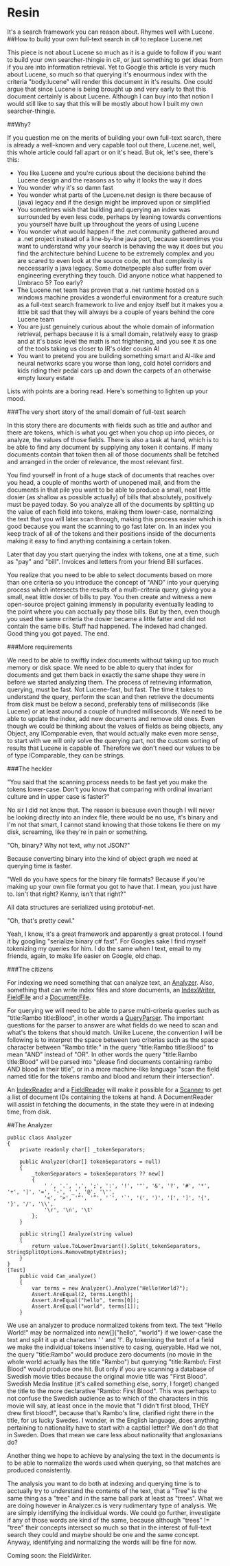 # Resin
It's a search framework you can reason about. Rhymes well with Lucene.
##How to build your own full-text search in c# to replace Lucene.net

This piece is not about Lucene so much as it is a guide to follow if you want to build your own searcher-thingie in c#, or just something to get ideas from if you are into information retrieval. Yet to Google this article is very much about Lucene, so much so that querying it's enourmous index with the criteria "body:lucene" will render this document in it's results. One could argue that since Lucene is being brought up and very early to that this document certainly is about Lucene. Although I can buy into that notion I would still like to say that this will be mostly about how I built my own searcher-thingie.

##Why?

If you question me on the merits of building your own full-text search, there is already a well-known and very capable tool out there, Lucene.net, well, this whole article could fall apart or on it's head. But ok, let's see, there's this:

- You like Lucene and you're curious about the decisions behind the Lucene design and the reasons as to why it looks the way it does
- You wonder why it's so damn fast
- You wonder what parts of the Lucene.net design is there because of (java) legacy and if the design might be improved upon or simplified
- You sometimes wish that building and querying an index was surrounded by even less code, perhaps by leaning towards conventions you yourself have built up throughout the years of using Lucene
- You wonder what would happen if the .net community gathered around a .net project instead of a line-by-line java port, because soemtimes you want to understand why your search is behaving the way it does but you find the architecture behind Lucene to be extremely complex and you are scared to even look at the source code, not that complexity is neccessarily a java legacy. Some dotnetpeople also suffer from over engineering everything they touch. Did anyone notice what happened to Umbraco 5? Too early?
- The Lucene.net team has proven that a .net runtime hosted on a windows machine provides a wonderful environment for a creature such as a full-text search framework to live and enjoy itself but it makes you a little bit sad that they will always be a couple of years behind the core Lucene team
- You are just genuinely curious about the whole domain of information retrieval, perhaps because it is a small domain, relatively easy to grasp and at it's basic level the math is not frightening, and you see it as one of the tools taking us closer to IR's older cousin AI
- You want to pretend you are building something smart and AI-like and neural networks scare you worse than long, cold hotel corridors and kids riding their pedal cars up and down the carpets of an otherwise empty luxury estate

Lists with points are a boring read. Here's something to lighten up your mood.

###The very short story of the small domain of full-text search

In this story there are documents with fields such as title and author and there are tokens, which is what you get when you chop up into pieces, or analyze, the values of those fields. There is also a task at hand, which is to be able to find any document by supplying any token it contains. If many documents contain that token then all of those documents shall be fetched and arranged in the order of relevance, the most relevant first. 

You find yourself in front of a huge stack of documents that reaches over you head, a couple of months worth of unopened mail, and from the documents in that pile you want to be able to produce a small, neat little dosier (as shallow as possible actually) of bills that absolutely, positively must be payed today. So you analyze all of the documents by splitting up the value of each field into tokens, making them lower-case, normalizing the text that you will later scan through, making this process easier which is good because you want the scanning to go fast later on. In an index you keep track of all of the tokens and their positions inside of the documents making it easy to find anything containing a certain token.

Later that day you start querying the index with tokens, one at a time, such as "pay" and "bill". Invoices and letters from your friend Bill surfaces.

You realize that you need to be able to select documents based on more than one criteria so you introduce the concept of "AND" into your querying process which intersects the results of a multi-criteria query, giving you a small, neat little dosier of bills to pay. You then create and witness a new open-source project gaining immensly in popularity eventually leading to the point where you can acctually pay those bills. But by then, even though you used the same criteria the dosier became a little fatter and did not contain the same bills. Stuff had happened. The indexed had changed. Good thing you got payed. The end.

###More requirements

We need to be able to swiftly index documents without taking up too much memory or disk space. We need to be able to query that index for documents and get them back in exactly the same shape they were in before we started analyzing them. The process of retrieving information, querying, must be fast. Not Lucene-fast, but fast. The time it takes to understand the query, perform the scan and then retrieve the documents from disk must be below a second, preferably tens of milliseconds (like Lucene) or at least around a couple of hundred milliseconds. We need to be able to update the index, add new documents and remove old ones. Even though we could be thinking about the values of fields as being objects, any Object, any IComparable even, that would actually make even more sense, to start with we will only solve the querying part, not the custom sorting of results that Lucene is capable of. Therefore we don't need our values to be of type IComparable, they can be strings.

###The heckler

"You said that the scanning process needs to be fast yet you make the tokens lower-case. Don't you know that comparing with ordinal invariant culture and in upper case is faster?"

No sir I did not know that. The reason is because even though I will never be looking directly into an index file, there would be no use, it's binary and I'm not that smart, I cannot stand knowing that those tokens lie there on my disk, screaming, like they're in pain or something.

"Oh, binary? Why not text, why not JSON?"

Because converting binary into the kind of object graph we need at querying time is faster.

"Well do you have specs for the binary file formats? Because if you're making up your own file format you got to have that. I mean, you just have to. Isn't that right? Kenny, isn't that right?"

All data structures are serialized using protobuf-net.

"Oh, that's pretty cewl."

Yeah, I know, it's a great framework and apparently a great protocol. I found it by googling "serialize binary c# fast". For Googles sake I find myself tokenizing my queries for him. I do the same when I text, email to my friends, again, to make life easier on Google, old chap.

###The citizens

For indexing we need something that can analyze text, an [Analyzer](https://github.com/kreeben/resin/blob/master/Resin/Analyzer.cs). Also, something that can write index files and store documents, an [IndexWriter](https://github.com/kreeben/resin/blob/master/Resin/IndexWriter.cs), [FieldFile](https://github.com/kreeben/resin/blob/master/Resin/FieldFile.cs) and a [DocumentFile](https://github.com/kreeben/resin/blob/master/Resin/DocumentFile.cs). 

For querying we will need to be able to parse multi-criteria queries such as "title:Rambo title:Blood", in other words a [QueryParser](https://github.com/kreeben/resin/blob/master/Resin/QueryParser.cs). The important questions for the parser to answer are what fields do we need to scan and what's the tokens that should match. Unlike Lucene, the convention I will be following is to interpret the space between two criterias such as the space character between "Rambo title:" in the query "title:Rambo title:Blood" to mean "AND" instead of "OR". In other words the query "title:Rambo title:Blood" will be parsed into "please find documents containing rambo AND blood in their title", or in a more machine-like language "scan the field named title for the tokens rambo and blood and return their intersection".

An [IndexReader](https://github.com/kreeben/resin/blob/master/Resin/IndexReader.cs) and a [FieldReader](https://github.com/kreeben/resin/blob/master/Resin/FieldReader.cs) will make it possible for a [Scanner](https://github.com/kreeben/resin/blob/master/Resin/Scanner.cs) to get a list of document IDs containing the tokens at hand. A DocumentReader will assist in fetching the documents, in the state they were in at indexing time, from disk.

##The Analyzer

	public class Analyzer
	{
		private readonly char[] _tokenSeparators;

		public Analyzer(char[] tokenSeparators = null)
		{
			_tokenSeparators = tokenSeparators ?? new[]
			{
				' ', '.', ',', ';', ':', '!', '"', '&', '?', '#', '*', '+', '|', '=', '-', '_', '@', '\'',
				'<', '>', '“', '”', '´', '`', '(', ')', '[', ']', '{', '}', '/', '\\',
				'\r', '\n', '\t'
			};
		}

		public string[] Analyze(string value)
		{
			return value.ToLowerInvariant().Split(_tokenSeparators, StringSplitOptions.RemoveEmptyEntries);
		}
	}
	[Test]
        public void Can_analyze()
        {
            var terms = new Analyzer().Analyze("Hello!World?");
            Assert.AreEqual(2, terms.Length);
            Assert.AreEqual("hello", terms[0]);
            Assert.AreEqual("world", terms[1]);
        }

We use an analyzer to produce normalized tokens from text. The text "Hello World!" may be normalized into new[]{"hello", "world"} if we lower-case the text and split it up at characters ' ' and '!'. By tokenizing the text of a field we make the individual tokens insensitive to casing, queryable. Had we not, the query "title:Rambo" would produce zero documents (no movie in the whole world actually has the title "Rambo") but querying "title:Rambo\\: First Blood" would produce one hit. But only if you are scanning a database of Swedish movie titles because the original movie title was "First Blood". Swedish Media Institue (it's called something else, sorry, I forget) changed the title to the more declarative "Rambo: First Blood". This was perhaps to not confuse the Swedish audience as to which of the characters in this movie will say, at least once in the movie that "I didn't first blood, THEY drew first blood!", because that's Rambo's line, clarified right there in the title, for us lucky Swedes. I wonder, in the English language, does anything pertaining to nationality have to start with a captial letter? We don't do that in Sweden. Does that mean we care less about nationality that anglosaxians do?

Another thing we hope to achieve by analysing the text in the documents is to be able to normalize the words used when querying, so that matches are produced consistently. 

The analysis you want to do both at indexing and querying time is to acctually try to understand the contents of the text, that a "Tree" is the same thing as a "tree" and in the same ball park at least as "trees". What we are doing however in Analyzer.cs is very rudimentary type of analysis. We are simply identifying the individual words. We could go further, investigate if any of those words are kind of the same, because although "trees" != "tree" their concepts intersect so much so that in the interest of full-text search they could and maybe should be one and the same concept. Anyway, identifying and normalizing the words will be fine for now.

Coming soon: the FieldWriter.
